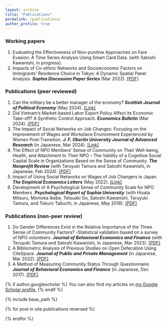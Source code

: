 ```yaml
---
layout: archive
title: "Publications"
permalink: /publications/
author_profile: true
---
```


### Working papers

1. Evaluating the Effectiveness of Non-punitive Approaches on Fare Evasion: A Time Series Analysis Using Smart Card Data. (with Satoshi Kawanishi, in progress).
2. Impacts of Co-ethnic Networks and Socioeconomic Factors on Immigrants’ Residence Choice in Tokyo: A Dynamic Spatial Panel Analysis. ***Sophia Discussion Paper Series*** (Mar 2022). <a href="https://deliverypdf.ssrn.com/delivery.php?ID=808067068026071066069104008119067091035019070001075003096098087108083000105031004002106039102104013096111076011025067071119099126080022051012089126093073093092125030093028080092100002100075114027078102118092002120120030020007067123111026083121126092017&EXT=pdf&INDEX=TRUE" target="_blank">[PDF]</a>

### Publications (peer reviewed)

1. Can the military be a better manager of the economy? ***Scottish Journal of Political Economy*** (May 2024). <a href="https://onlinelibrary.wiley.com/doi/10.1111/sjpe.12384" target="_blank">[Link]</a>
2. Did Vietnam’s Market-based Labor Export Policy Affect its Economic Take-off? A Synthetic Control Approach. ***Economics Bulletin*** (Mar 2024). <a href="http://www.accessecon.com/Pubs/EB/2024/Volume44/EB-24-V44-I1-P20.pdf" target="_blank">[PDF]</a>
3. The Impact of Social Networks on Job Changes: Focusing on the Improvement of Wages and Workplace Environment Experienced by Women Post-Transition. ***J. F. Oberlin University Journal of Advanced Research*** (in Japanese, Mar 2024). <a href="https://obirin.repo.nii.ac.jp/search?page=1&size=50&sort=custom_sort&search_type=2&q=1710734167002" target="_blank">[Link]</a>
4. The Effect of NPO Members’ Sense of Community on Their Well-being, Health, and Attachment to Their NPO – The Validity of a Cognitive Social Capital Scale in Organizations Based on the Sense of Community. ***The Nonprofit Review*** (with Teruyuki Tamura and Satoshi Kawanishi, in Japanese, Feb 2024). <a href="https://www.jstage.jst.go.jp/article/janpora/advpub/0/advpub_NPR-D-22-00014/_pdf/-char/en" target="_blank">[PDF]</a>
5. Impact of Using Social Networks on Wages of Job Changers in Japan. ***The Empirical Economics Letters*** (May 2022). <a href="http://www.eel.my100megs.com/volume-21-number-5.htm" target="_blank">[Link]</a>
6. Development of A Psychological Sense of Community Scale for NPO Members. ***Psychological Report of Sophia University*** (with Hisata Mitsuru, Momoka Ikebe, Tetsuaki Go, Satoshi Kawanishi, Teruyuki Tamura, and Tokuro Tabuchi, in Japanese, May 2018). <a href="https://digital-archives.sophia.ac.jp/pub/repository/20191121009/pdf/1_0-DC0_0ee892406f2e0a4e9ca6129040323271faebf04b515cc587e807bf9f8b34fe25_1711091324768_200000020521_119000_079.pdf?dl=1" target="_blank" rel="noopener noreferrer">[PDF]</a>


### Publications (non-peer review)

1. Do Gender Differences Exist in the Relative Importance of the Three Sense of Community Factors? –Statistical validation based on a survey of NPO volunteers. ***Journal of Behavioral Economics and Finance*** (with Teruyuki Tamura and Satoshi Kawanishi, in Japanese, Mar 2023). <a href="https://www.jstage.jst.go.jp/article/jbef/15/Special_issue/15_S26/_pdf/-char/ja" target="_blank">[PDF]</a>
2. A Bibliometric Analysis of Previous Studies on Open Defecation Using CiteSpace. ***Journal of Public and Private Management*** (in Japanese, Mar 2022). <a href="https://www.bunkyo.ac.jp/faculty/business/feature/journal/pdf/vol8/business_journal_vol8_08.pdf" target="_blank">[PDF]</a>
3. A Method of Measuring Community Status Through Questionnaire. ***Journal of Behavioral Economics and Finance*** (in Japanese, Dec 2017). <a href="https://www.jstage.jst.go.jp/article/jbef/10/Special_issue/10_S29/_pdf/-char/ja" target="_blank">[PDF]</a>

{% if author.googlescholar %}
  You can also find my articles on <u><a href="{{author.googlescholar}}">my Google Scholar profile</a>.</u>
{% endif %}

{% include base_path %}

{% for post in site.publications reversed %}

{% endfor %}
